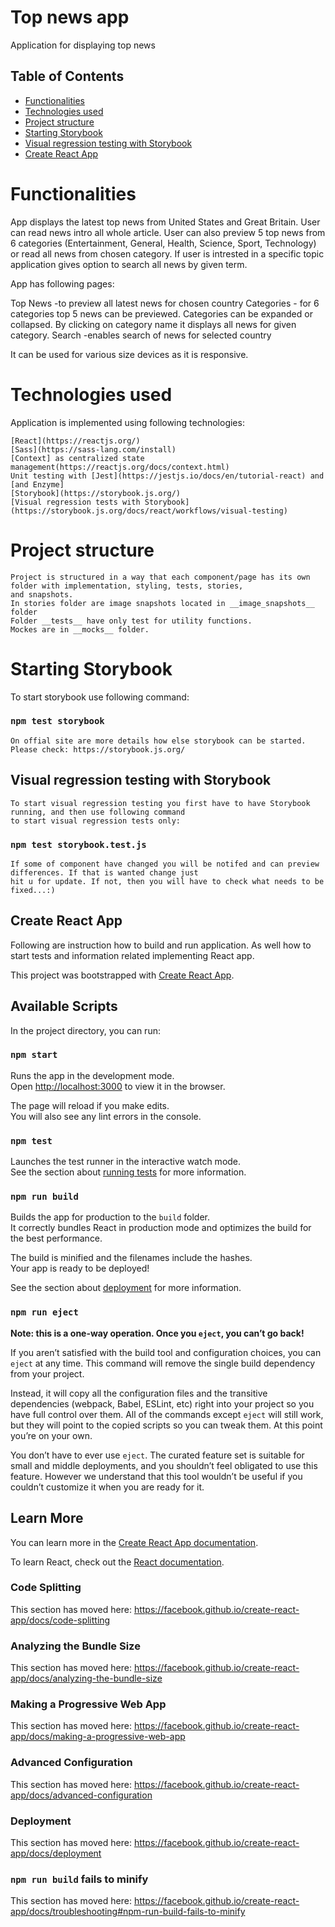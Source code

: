 # Top news app

Application for displaying top news

## Table of Contents

  - [Functionalities](#functionalities)
  - [Technologies used](#technologies-used)
  - [Project structure](#project-structure)
  - [Starting Storybook ](#starting-storybook )
  - [Visual regression testing with Storybook](#visual-regression-testing-with-storybook)
  - [Create React App](#create-react-app)

# Functionalities

App displays the latest top news from United States and Great Britain. User can read news intro all whole article.
User can also preview 5 top news from 6 categories (Entertainment, General, Health, Science, Sport, Technology) or
read all news from chosen category.
If user is intrested in a specific topic application gives option to search all news by given term.

App has following pages:

Top News -to preview all latest news for chosen country
Categories - for 6 categories top 5 news can be previewed. Categories can be expanded or collapsed. By clicking on 
             category name it displays all news for given category.
Search -enables search of news for selected country

It can be used for various size devices as it is responsive.

# Technologies used

Application is implemented using following technologies:

    [React](https://reactjs.org/)
    [Sass](https://sass-lang.com/install)
    [Context] as centralized state management(https://reactjs.org/docs/context.html)
    Unit testing with [Jest](https://jestjs.io/docs/en/tutorial-react) and [and Enzyme]
    [Storybook](https://storybook.js.org/)
    [Visual regression tests with Storybook] (https://storybook.js.org/docs/react/workflows/visual-testing)

# Project structure

    Project is structured in a way that each component/page has its own folder with implementation, styling, tests, stories,
    and snapshots.
    In stories folder are image snapshots located in __image_snapshots__ folder
    Folder __tests__ have only test for utility functions.
    Mockes are in __mocks__ folder.

# Starting Storybook 
   
   To start storybook use following command:

### `npm test storybook`

    On offial site are more details how else storybook can be started. Please check: https://storybook.js.org/

## Visual regression testing with Storybook

    To start visual regression testing you first have to have Storybook running, and then use following command 
    to start visual regression tests only:

### `npm test storybook.test.js`

    If some of component have changed you will be notifed and can preview differences. If that is wanted change just 
    hit u for update. If not, then you will have to check what needs to be fixed...:)

## Create React App

Following are instruction how to build and run application. As well how to start tests and information related implementing
React app.

This project was bootstrapped with [Create React App](https://github.com/facebook/create-react-app).

## Available Scripts

In the project directory, you can run:

### `npm start`

Runs the app in the development mode.<br />
Open [http://localhost:3000](http://localhost:3000) to view it in the browser.

The page will reload if you make edits.<br />
You will also see any lint errors in the console.

### `npm test`

Launches the test runner in the interactive watch mode.<br />
See the section about [running tests](https://facebook.github.io/create-react-app/docs/running-tests) for more information.

### `npm run build`

Builds the app for production to the `build` folder.<br />
It correctly bundles React in production mode and optimizes the build for the best performance.

The build is minified and the filenames include the hashes.<br />
Your app is ready to be deployed!

See the section about [deployment](https://facebook.github.io/create-react-app/docs/deployment) for more information.

### `npm run eject`

**Note: this is a one-way operation. Once you `eject`, you can’t go back!**

If you aren’t satisfied with the build tool and configuration choices, you can `eject` at any time. This command will remove the single build dependency from your project.

Instead, it will copy all the configuration files and the transitive dependencies (webpack, Babel, ESLint, etc) right into your project so you have full control over them. All of the commands except `eject` will still work, but they will point to the copied scripts so you can tweak them. At this point you’re on your own.

You don’t have to ever use `eject`. The curated feature set is suitable for small and middle deployments, and you shouldn’t feel obligated to use this feature. However we understand that this tool wouldn’t be useful if you couldn’t customize it when you are ready for it.

## Learn More

You can learn more in the [Create React App documentation](https://facebook.github.io/create-react-app/docs/getting-started).

To learn React, check out the [React documentation](https://reactjs.org/).

### Code Splitting

This section has moved here: https://facebook.github.io/create-react-app/docs/code-splitting

### Analyzing the Bundle Size

This section has moved here: https://facebook.github.io/create-react-app/docs/analyzing-the-bundle-size

### Making a Progressive Web App

This section has moved here: https://facebook.github.io/create-react-app/docs/making-a-progressive-web-app

### Advanced Configuration

This section has moved here: https://facebook.github.io/create-react-app/docs/advanced-configuration

### Deployment

This section has moved here: https://facebook.github.io/create-react-app/docs/deployment

### `npm run build` fails to minify

This section has moved here: https://facebook.github.io/create-react-app/docs/troubleshooting#npm-run-build-fails-to-minify
